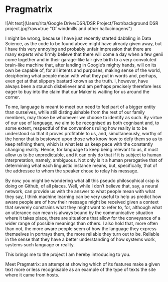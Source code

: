 # Pragmatrix

![Alt text](Users/rita/Google Drive/DSR/DSR Project/Text/background DSR project.jpg?raw=true "Of windmills and other hallucinogens")

I might be wrong, because I have just recently started dabbling in Data Science, as the code to be found above might have already given away, but I have this very annoying and probably unfair impression that there are many experts who firmly believe that there will come a day when a few genii come together and in their garage-like lair give birth to a very convoluted brain-like machine that, after landing in Google’s mighty hands, will on its own be capable of, for all intents and purposes, making sense of the world, deciphering what people mean with what they put in words and, perhaps, even get at that slippery bastard known as the truth. I, however, have always been a staunch disbeliever and am perhaps precisely therefore less eager to buy into the claim that our Maker is waiting for us around the corner. 

To me, language is meant to meet our need to feel part of a bigger entity than ourselves, while still distinguishable from the rest of our family members, may those be whomever we choose to identify as such. By virtue of our use of language, we aim to be recognised as both cognisant and, to some extent, respectful of the conventions ruling how reality is to be understood so that it proves profitable to us, and, simultaneously, worthy of the honor that is bestowed upon those who know how to defy them so as to keep refining them, which is what lets us keep pace with the constantly changing reality. Hence, for language to keep being relevant to us, it must allow us to be unpredictable, and it can only do that if it is subject to human interpretation, namely, ambiguous. Not only is it a human prerogative that of determining what each linguistic instance means, but, specifically, that of the addressee to whom the speaker chose to relay his message. 

By now, you might be wondering what all this pseudo philosophical crap is doing on Github, of all places. Well, while I don’t believe that, say, a neural network, can provide us with the answer to what people mean with what they say, I think machine learning can be very useful to help us predict how aware people are of how their message might be received given a context that severely constrains what they might want to refer to, for, although what an utterance can mean is always bound by the communicative situation where it takes place, there are situations that allow for the conveyance of a wider range of possible meanings than others. I also hold that, more often than not, the more aware people seem of how the language they express themselves in portrays them, the more reliable they turn out to be. Reliable in the sense that they have a better understanding of how systems work, systems such language or reality. 

This brings me to the project I am hereby introducing to you. 

Meet Pragmatrix: an attempt at showing which of its features make a given text more or less recognisable as an example of the type of texts the site where it came from hosts.
